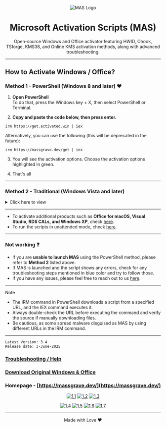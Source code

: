 <p align="center"><img src="https://massgrave.dev/img/logo_small.png" alt="MAS Logo"></p>

<h1 align="center">Microsoft  Activation  Scripts (MAS)</h1>

<p align="center">Open-source Windows and Office activator featuring HWID, Ohook, TSforge, KMS38, and Online KMS activation methods, along with advanced troubleshooting.</p>

<hr>
  
## How to Activate Windows / Office?

### Method 1 - PowerShell (Windows 8 and later) ❤️

1.   **Open PowerShell**  
	To do that, press the Windows key + X, then select PowerShell or Terminal.

2.   **Copy and paste the code below, then press enter.**  
```
irm https://get.activated.win | iex
```
Alternatively, you can use the following (this will be deprecated in the future):  
```
irm https://massgrave.dev/get | iex
```

3.   You will see the activation options. Choose the activation options highlighted in green. 

4.   That's all

---

### Method 2 - Traditional (Windows Vista and later)

<details>
  <summary>Click here to view</summary>
  
1.   Download the file using one of the links below:  
`https://github.com/massgravel/Microsoft-Activation-Scripts/archive/refs/heads/master.zip`  
or  
`https://git.activated.win/massgrave/Microsoft-Activation-Scripts/archive/master.zip`
2.   Right-click on the downloaded zip file and extract it.
3.   In the extracted folder, find the folder named `All-In-One-Version`.
4.   Run the file named `MAS_AIO.cmd`.
5.   You will see the activation options. Follow the on-screen instructions.
6.   That's all.

</details>

---

- To activate additional products such as **Office for macOS, Visual Studio, RDS CALs, and Windows XP**, check [here](https://massgrave.dev/unsupported_products_activation).
- To run the scripts in unattended mode, check [here](https://massgrave.dev/command_line_switches).

---

### Not working ❓

- If you are **unable to launch MAS** using the PowerShell method, please refer to **Method 2** listed above.
- If MAS is launched and the script shows any errors, check for any troubleshooting steps mentioned in blue color and try to follow those.
- If you have any issues, please feel free to reach out to us [here](https://massgrave.dev/troubleshoot).

---

> [!NOTE]
>
> - The IRM command in PowerShell downloads a script from a specified URL, and the IEX command executes it.
> - Always double-check the URL before executing the command and verify the source if manually downloading files.
> - Be cautious, as some spread malware disguised as MAS by using different URLs in the IRM command.

---

```
Latest Version: 3.4
Release date: 3-June-2025
```

### [Troubleshooting / Help](https://massgrave.dev/troubleshoot)
### [Download Original Windows & Office](https://massgrave.dev/genuine-installation-media)
### Homepage - [https://massgrave.dev/](https://massgrave.dev/)

<div align="center">
  
[![1.1]][1]
[![1.2]][2]
[![1.3]][3]

</div>

<div align="center">
  
[![1.4]][4]
[![1.5]][5]
[![1.6]][6]
[![1.7]][7]

</div>

[1.1]: https://massgrave.dev/img/logo_github.png (GitHub)
[1.2]: https://massgrave.dev/img/logo_azuredevops.png (AzureDevOps)
[1.3]: https://massgrave.dev/img/logo_gitea.png (Self-hosted Git)

[1.4]: https://massgrave.dev/img/logo_discord.png (Chat with us without signup)
[1.5]: https://massgrave.dev/img/logo_reddit.png (Reddit)
[1.6]: https://massgrave.dev/img/logo_bluesky.png (Bluesky)
[1.7]: https://massgrave.dev/img/logo_x.png (Twitter)

[1]: https://github.com/massgravel/Microsoft-Activation-Scripts
[2]: https://dev.azure.com/massgrave/_git/Microsoft-Activation-Scripts
[3]: https://git.activated.win/massgrave/Microsoft-Activation-Scripts
[4]: https://discord.gg/j2yFsV5ZVC
[5]: https://www.reddit.com/r/MAS_Activator
[6]: https://bsky.app/profile/massgrave.dev
[7]: https://twitter.com/massgravel

---

<p align="center">Made with Love ❤️</p>
